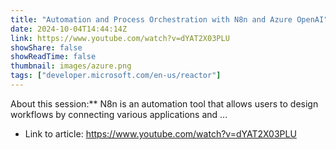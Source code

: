 ```yaml
---
title: "Automation and Process Orchestration with N8n and Azure OpenAI"
date: 2024-10-04T14:44:14Z
link: https://www.youtube.com/watch?v=dYAT2X03PLU
showShare: false
showReadTime: false
thumbnail: images/azure.png
tags: ["developer.microsoft.com/en-us/reactor"]
---
```

About this session:** N8n is an automation tool that allows users to design workflows by connecting various applications and ...

- Link to article: https://www.youtube.com/watch?v=dYAT2X03PLU